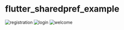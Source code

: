 # flutter_sharedpref_example
![registration](https://user-images.githubusercontent.com/115917238/209614199-f09e9b79-f444-40e9-a4b7-3ab35b8739fe.jpeg)
![login](https://user-images.githubusercontent.com/115917238/209614263-7173553b-f7f7-45b9-93e4-aab95f34b748.jpeg)
![welcome](https://user-images.githubusercontent.com/115917238/209614435-46b63938-3821-4402-a8db-be1a27a14e1a.jpeg)

